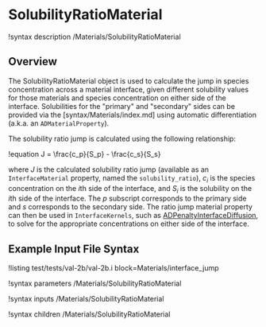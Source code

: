 # SolubilityRatioMaterial

!syntax description /Materials/SolubilityRatioMaterial

## Overview

The SolubilityRatioMaterial object is used to calculate the jump in species concentration across a
material interface, given different solubility values for those materials and species concentration on
either side of the interface. Solubilities for the "primary" and "secondary" sides can be provided
via the [syntax/Materials/index.md] using automatic differentiation (a.k.a. an
`ADMaterialProperty`).

The solubility ratio jump is calculated using the following relationship:

!equation
J = \frac{c_p}{S_p} - \frac{c_s}{S_s}

where $J$ is the calculated solubility ratio jump (available as an `InterfaceMaterial` property,
named the `solubility_ratio`), $c_i$ is the species concentration on the $i$th side of the
interface, and $S_i$ is the solubility on the $i$th side of the interface. The $p$ subscript
corresponds to the primary side and $s$ corresponds to the secondary side. The ratio jump material
property can then be used in `InterfaceKernels`, such as [ADPenaltyInterfaceDiffusion](PenaltyInterfaceDiffusion.md),
to solve for the appropriate concentrations on either side of the interface.

## Example Input File Syntax

!listing test/tests/val-2b/val-2b.i block=Materials/interface_jump

!syntax parameters /Materials/SolubilityRatioMaterial

!syntax inputs /Materials/SolubilityRatioMaterial

!syntax children /Materials/SolubilityRatioMaterial
